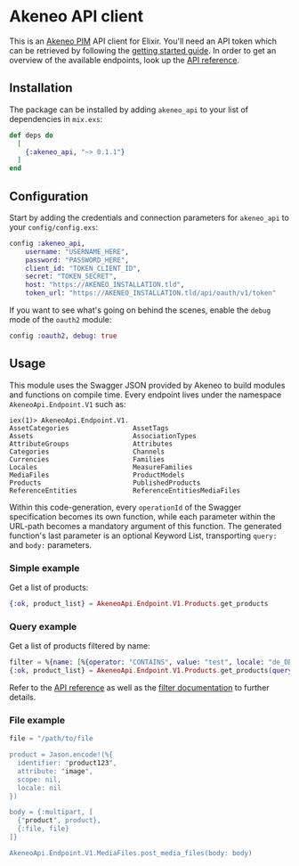 # Akeneo API client

This is an [Akeneo PIM] API client for Elixir. You'll need an API token which can be retrieved by following the [getting started guide].
In order to get an overview of the available endpoints, look up the [API reference].

[Akeneo PIM]: https://www.akeneo.com/
[getting started guide]: https://api.akeneo.com/getting-started-admin.html
[API reference]: https://api.akeneo.com/api-reference-index.html

## Installation

The package can be installed by adding `akeneo_api` to your list of dependencies in `mix.exs`:

```elixir
def deps do
  [
    {:akeneo_api, "~> 0.1.1"}
  ]
end
```

## Configuration

Start by adding the credentials and connection parameters for `akeneo_api` to your `config/config.exs`:

```elixir
config :akeneo_api,
    username: "USERNAME_HERE",
    password: "PASSWORD_HERE",
    client_id: "TOKEN_CLIENT_ID",
    secret: "TOKEN_SECRET",
    host: "https://AKENEO_INSTALLATION.tld",
    token_url: "https://AKENEO_INSTALLATION.tld/api/oauth/v1/token"
```

If you want to see what's going on behind the scenes, enable the `debug` mode of the `oauth2` module:

```elixir
config :oauth2, debug: true
```

## Usage

This module uses the Swagger JSON provided by Akeneo to build modules and functions on compile time.
Every endpoint lives under the namespace `AkeneoApi.Endpoint.V1` such as:
```
iex(1)> AkeneoApi.Endpoint.V1.
AssetCategories                AssetTags                      
Assets                         AssociationTypes               
AttributeGroups                Attributes                     
Categories                     Channels                       
Currencies                     Families                       
Locales                        MeasureFamilies                
MediaFiles                     ProductModels                  
Products                       PublishedProducts              
ReferenceEntities              ReferenceEntitiesMediaFiles
```

Within this code-generation, every `operationId` of the Swagger specification becomes its own function, while each parameter within the URL-path becomes a mandatory argument of this function.
The generated function's last parameter is an optional Keyword List, transporting `query:` and `body:` parameters.

### Simple example

Get a list of products:

```elixir
{:ok, product_list} = AkeneoApi.Endpoint.V1.Products.get_products
```

### Query example

Get a list of products filtered by name:

```elixir
filter = %{name: [%{operator: "CONTAINS", value: "test", locale: "de_DE", scope: "ecommerce"}]}
{:ok, product_list} = AkeneoApi.Endpoint.V1.Products.get_products(query: [limit: 100, page: 2, search: Jason.encode!(filter)])
```

Refer to the [API reference] as well as the [filter documentation] to further details.

[API reference]: https://api.akeneo.com/api-reference.html#get_products
[filter documentation]: https://api.akeneo.com/documentation/filter.html


### File example

```elixir
file = "/path/to/file

product = Jason.encode!(%{
  identifier: "product123",
  attribute: "image",
  scope: nil,
  locale: nil
})

body = {:multipart, [
  {"product", product},
  {:file, file}
]}

AkeneoApi.Endpoint.V1.MediaFiles.post_media_files(body: body)
```
